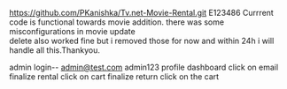 https://github.com/PKanishka/Tv.net-Movie-Rental.git
E123486
Currrent code is functional towards movie addition. 
there was some misconfigurations in movie update  
delete also worked fine but i removed those for now and within 24h i will handle all this.Thankyou.

admin login--
admin@test.com
admin123
profile dashboard click on email
finalize rental click on cart
finalize return click on the cart
